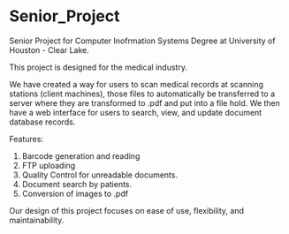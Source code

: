Senior_Project
==============

Senior Project for Computer Inofrmation Systems Degree at University of Houston - Clear Lake.

This project is designed for the medical industry.

We have created a way for users to scan medical records at scanning stations (client machines), those files to automatically be transferred to a server where they are transformed to .pdf and put into a file hold.  We then have a web interface for users to search, view, and update document database records.

Features:
1. Barcode generation and reading
2. FTP uploading
3. Quality Control for unreadable documents.
4. Document search by patients.
5. Conversion of images to .pdf

Our design of this project focuses on ease of use, flexibility, and maintainability.